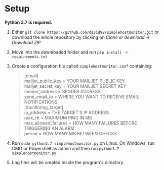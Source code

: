# Setup
    
**Python 3.7 is required.**

1. Either `git clone https://github.com/david98/simplehostmonitor.git` or download the whole repository
by clicking on *Clone or download* -> *Download ZIP*
2. Move into the downloaded folder and run `pip install -r requirements.txt`
3. Create a configuration file called `simplehostmonitor.conf` containing:
    
    >[email]  
    mailjet_public_key = YOUR MAILJET PUBLIC KEY  
    mailjet_secret_key = YOUR MAILJET SECRET KEY  
    sender_address = SENDER ADDRESS   
    send_email_to = WHERE YOU WANT TO RECEIVE EMAIL NOTIFICATIONS  
    [monitoring_target]  
    ip_address = THE TARGET'S IP ADDRESS  
    max_rtt = MAXIMUM PING IN MS  
    max_allowed_failures = HOW MANY FAILURES BEFORE TRIGGERING AN ALARM  
    period = HOW MANY MS BETWEEN CHECKS
4. Run `sudo python3.7 simplehostmonitor.py` on Linux. On Windows, run CMD or Powershell as admin and then run
`python3.7 simplehostmonitor.py`
5. Log files will be created inside the program's directory.